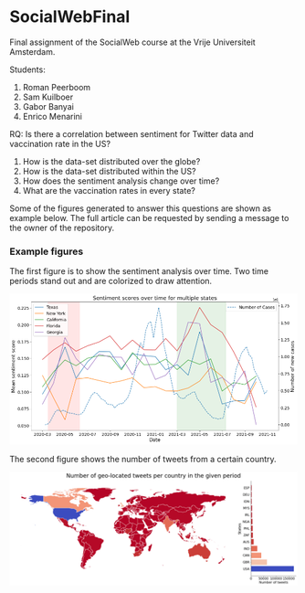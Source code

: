 # SocialWebFinal
Final assignment of the SocialWeb course at the Vrije Universiteit Amsterdam. 

Students:
1. Roman Peerboom
2. Sam Kuilboer
3. Gabor Banyai
4. Enrico Menarini

RQ: Is there a correlation between sentiment for Twitter data and vaccination rate in the US? 
1. How is the data-set distributed over the globe?
2. How is the data-set distributed within the US?
3. How does the sentiment analysis change over time?
4. What are the vaccination rates in every state?

Some of the figures generated to answer this questions are shown as example below. The full article can be requested by sending a message to the owner of the repository.

### Example figures

The first figure is to show the sentiment analysis over time. Two time periods stand out and are colorized to draw attention.

![Sentiment analysis over time for the United States](output/sentimentscoreStates.png)

The second figure shows the number of tweets from a certain country.

![Sentiment score within time period](output/Country_tweets.png)
